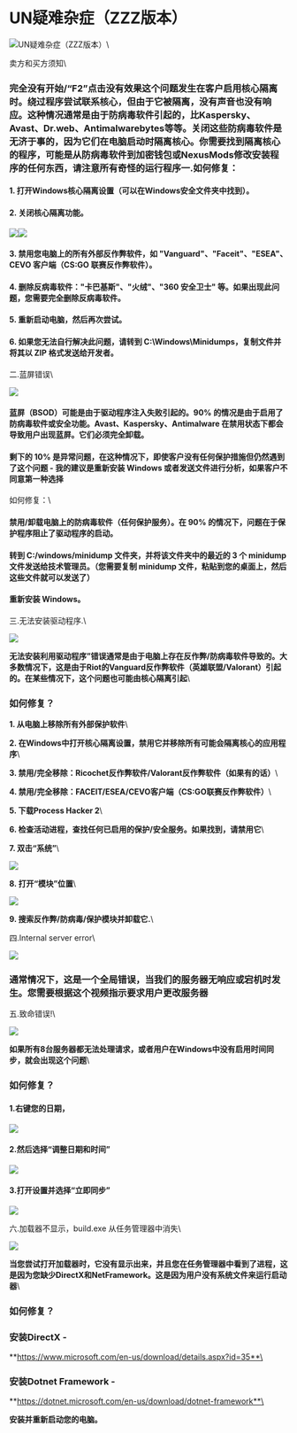 # UN疑难杂症（ZZZ版本）

![](https://tc-cdn.flowus.cn/oss/9967c7e3-3fd5-44a4-ae01-e5e209c2334b/UN.png?time=1723194900\&token=1fab59f9b633eff691ef05aaa1e04fe05e1e99a1dc135111763c58be6040e3e3\&role=sharePaid\&x-oss-process=image/resize,w\_256/quality,q\_80/)UN疑难杂症（ZZZ版本）\


卖方和买方须知\



### 完全没有开始/“F2”点击没有效果这个问题发生在客户启用核心隔离时。绕过程序尝试联系核心，但由于它被隔离，没有声音也没有响应。这种情况通常是由于防病毒软件引起的，比Kaspersky、Avast、Dr.web、Antimalwarebytes等等。关闭这些防病毒软件是无济于事的，因为它们在电脑启动时隔离核心。你需要找到隔离核心的程序，可能是从防病毒软件到加密钱包或NexusMods修改安装程序的任何东西，请注意所有奇怪的运行程序一.如何修复： 

#### 1. 打开Windows核心隔离设置（可以在Windows安全文件夹中找到）。 

#### 2. 关闭核心隔离功能。 

![](https://tc-cdn.flowus.cn/oss/c2e853b1-3637-4ba2-90ee-44b936e66a0d/ba1bd09c789bb7b389a1207ddd7cbea.png?time=1723194900\&token=e05b791ce9fcbed8a5a07517ca9ac5e86bc5a906cdc6bd1f332a4e9aa17efacd\&role=sharePaid)![](https://tc-cdn.flowus.cn/oss/67a1c4e9-9dda-4277-b20a-ab95c78cd18f/5f1bcdab06c3d347d6bd525bcc9f4f8.png?time=1723194900\&token=97132f04da5684f849f8b0634e68d235fa341bf685d917a0eb7e2e3fdf4ccc41\&role=sharePaid)

#### 3. 禁用您电脑上的所有外部反作弊软件，如 "Vanguard"、"Faceit"、"ESEA"、CEVO 客户端（CS:GO 联赛反作弊软件）。 

#### 4. 删除反病毒软件："卡巴基斯"、"火绒"、"360 安全卫士" 等。如果出现此问题，您需要完全删除反病毒软件。 

#### 5. 重新启动电脑，然后再次尝试。 

#### 6. 如果您无法自行解决此问题，请转到 C:\Windows\Minidumps，复制文件并将其以 ZIP 格式发送给开发者。 

二.蓝屏错误\



![](https://tc-cdn.flowus.cn/oss/ce834988-73d7-49c4-8486-311e7c80c1e9/fe45e37e015fd05ed04de9ac817b020.png?time=1723194900\&token=e76a6171ffaa3ba00127e4fc04814519f072592bc5b9e8752d2d191794f20a9f\&role=sharePaid)

#### 蓝屏（BSOD）可能是由于驱动程序注入失败引起的。90% 的情况是由于启用了防病毒软件或安全功能。Avast、Kaspersky、Antimalware 在禁用状态下都会导致用户出现蓝屏。它们必须完全卸载。 

#### &#x20;

#### 剩下的 10% 是异常问题，在这种情况下，即使客户没有任何保护措施但仍然遇到了这个问题 - 我的建议是重新安装 Windows 或者发送文件进行分析，如果客户不同意第一种选择 

如何修复：\



#### 禁用/卸载电脑上的防病毒软件（任何保护服务）。在 90% 的情况下，问题在于保护程序阻止了驱动程序的启动。 

#### 转到 C:/windows/minidump 文件夹，并将该文件夹中的最近的 3 个 minidump 文件发送给技术管理员。（您需要复制 minidump 文件，粘贴到您的桌面上，然后这些文件就可以发送了） 

#### 重新安装 Windows。 

三.无法安装驱动程序.\



![](https://tc-cdn.flowus.cn/oss/51ebfe0a-dcc1-4e1e-ba6a-ed96efba1f7b/751e7a9b6ff8af1230ec5bda8801d27.png?time=1723194900\&token=da2ab4d878a132218bfb5def501176623675bee75cf97fab9d453d86323a19bf\&role=sharePaid)

**无法安装利用驱动程序”错误通常是由于电脑上存在反作弊/防病毒软件导致的。大多数情况下，这是由于Riot的Vanguard反作弊软件（英雄联盟/Valorant）引起的。在某些情况下，这个问题也可能由核心隔离引起**\


### 如何修复？ 

**1. 从电脑上移除所有外部保护软件**\


**2. 在Windows中打开核心隔离设置，禁用它并移除所有可能会隔离核心的应用程序**\


**3. 禁用/完全移除：Ricochet反作弊软件/Valorant反作弊软件（如果有的话）**\


**4. 禁用/完全移除：FACEIT/ESEA/CEVO客户端（CS:GO联赛反作弊软件）**\


**5. 下载Process Hacker 2**\


**6. 检查活动进程，查找任何已启用的保护/安全服务。如果找到，请禁用它**\


**7. 双击“系统”**\


![](https://tc-cdn.flowus.cn/oss/00636b64-41d0-4f83-8514-2de75f9d7d97/e3b39629589c67757079e8433fc5847.png?time=1723194900\&token=c18288726dc5432c56bd9a6ef7b9162904391d29a375e17998280bb977240baa\&role=sharePaid)

**8. 打开“模块”位置**\


![](https://tc-cdn.flowus.cn/oss/fba185d2-280c-42ae-813e-a5558608839f/cba7a6bd3c67fc14b8b1c35903b60da.png?time=1723194900\&token=fdd476f1064b48c4a9b4a0ea76dc8de7b55fb39d8d303c69c7d44b728e6b105e\&role=sharePaid)

&#x20;**9. 搜索反作弊/防病毒/保护模块并卸载它.**\


&#x20;四.Internal server error\



![](https://tc-cdn.flowus.cn/oss/0810df62-9da7-4f90-adfd-2a2b29986c20/ca598b024181f31df659f331c4c13c3.png?time=1723194900\&token=7bfd15c2c840ab1e701a547e8bf1221e2e154acae98d2bba3714faec5c250f66\&role=sharePaid)

### &#x20;通常情况下，这是一个全局错误，当我们的服务器无响应或宕机时发生。您需要根据这个视频指示要求用户更改服务器 

五.致命错误!\



![](https://tc-cdn.flowus.cn/oss/d2a2840b-3841-4e31-896d-af0bf861b5dc/af72e181ed907a7be5ac597034a3793.png?time=1723194900\&token=7a7c3a6faff79133c2be60c845952296f05fde8bab257e59f70cc8ddd1372251\&role=sharePaid)

**如果所有8台服务器都无法处理请求，或者用户在Windows中没有启用时间同步，就会出现这个问题**\


### 如何修复？ 

#### 1.右键您的日期， 

![](https://tc-cdn.flowus.cn/oss/2542e1c5-37ae-4926-833e-b102facd47d9/9301ecd0d6dbc0db19d7f2ad5a82431.png?time=1723194900\&token=5b4f40ef035362f5713469e9f35bdfe4a1014f4039db930c9a010209f2368114\&role=sharePaid)

#### 2.然后选择“调整日期和时间” 

![](https://tc-cdn.flowus.cn/oss/313d4eb2-ae0c-4198-8d2a-c99b2af39d07/291f13fa78e62822fa10fb4d0180ed5.png?time=1723194900\&token=f06e56fe8743eb3a7616a80b8d0009714af56842bf25bc8249c8cc3d657df03c\&role=sharePaid)

#### 3.打开设置并选择“立即同步” 

![](https://tc-cdn.flowus.cn/oss/5df55bd2-7673-4cb0-9d50-b3d453a91346/97ca674434ba40ec2717b3f9b6014f0.png?time=1723194900\&token=b5152c46cdbeeba22d3b27c5de990287ebfaacf0657301e25f6da2b557ef0095\&role=sharePaid)

六.加载器不显示，build.exe 从任务管理器中消失\



![](https://tc-cdn.flowus.cn/oss/51277dad-4ca5-42de-8fa1-da7646b3815e/107ca84d72e9ee9ead4146422374320.png?time=1723194900\&token=9d6d2cbdbd7a450d683385f0590479b74ec5fe06d1a8f93aecb042052d292ce1\&role=sharePaid)

**当您尝试打开加载器时，它没有显示出来，并且您在任务管理器中看到了进程，这是因为您缺少DirectX和NetFramework。这是因为用户没有系统文件来运行启动器**\


### 如何修复？ 

### 安装DirectX - 

**https://www.microsoft.com/en-us/download/details.aspx?id=35**\


### 安装Dotnet Framework - 

**https://dotnet.microsoft.com/en-us/download/dotnet-framework**\


**安装并重新启动您的电脑。**
